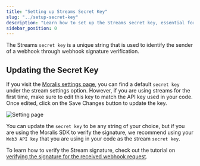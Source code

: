 ```yaml
---
title: "Setting up Streams Secret Key"
slug: "../setup-secret-key"
description: "Learn how to set up the Streams secret key, essential for webhook signature verification."
sidebar_position: 0
---
```


The Streams `secret key` is a unique string that is used to identify the sender of a webhook through webhook signature verification.

## Updating the Secret Key

If you visit the [Moralis settings page](https://admin.moralis.com/streams), you can find a default `secret key` under the stream settings option. However, if you are using streams for the first time, make sure to edit this key to match the API key used in your code. Once edited, click on the Save Changes button to update the key.

![Setting page](https://github.com/MoralisWeb3/docs/assets/15834299/51f4186e-afef-40e3-8753-b0d21a09fef1)

You can update the `secret key` to be any string of your choice, but if you are using the Moralis SDK to verify the signature, we recommend using your `Web3 API key` that you are using in your code as the stream `secret key`.

To learn how to verify the Stream signature, check out the tutorial on [verifying the signature for the received webhook request](/streams-api/evm/response-body#how-to-verify-the-signature-for-the-received-webhook-request).
